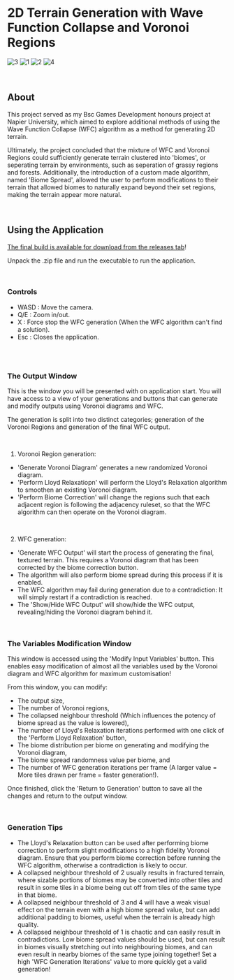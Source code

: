 # 2D Terrain Generation with Wave Function Collapse and Voronoi Regions

![3](https://github.com/The-Liam-Blair/Honours/assets/60526247/c1199bd4-2070-4cb5-adc5-7f57763c30d4)
![1](https://github.com/The-Liam-Blair/Honours/assets/60526247/428f0466-478b-4819-b9cb-f0ca0859d4e8)
![2](https://github.com/The-Liam-Blair/Honours/assets/60526247/43769100-fba3-4202-8768-f6d4f266ff41)
![4](https://github.com/The-Liam-Blair/Honours/assets/60526247/54c188b0-2233-4836-b3f2-228b2488f45c)

<br>

## About
This project served as my Bsc Games Development honours project at Napier University, which aimed to explore additional methods of using the Wave Function Collapse (WFC) algorithm as a method for generating 2D terrain.

Ultimately, the project concluded that the mixture of WFC and Voronoi Regions could sufficiently generate terrain clustered into 'biomes', or seperating terrain by environments, such as seperation of grassy regions and forests. Additionally, the introduction of a custom made algorithm, named 'Biome Spread', allowed the user to perform modifications to their terrain that allowed biomes to naturally expand beyond their set regions, making the terrain appear more natural.

<br>

## Using the Application
[The final build is available for download from the releases tab](https://github.com/The-Liam-Blair/Honours/releases/tag/v1.0.0)!

Unpack the .zip file and run the executable to run the application.

<br>

### Controls
- WASD : Move the camera.
- Q/E  : Zoom in/out.
- X    : Force stop the WFC generation (When the WFC algorithm can't find a solution).
- Esc  : Closes the application.

<br>
<br>

### The Output Window
This is the window you will be presented with on application start. You will have access to a view of your generations and buttons that can generate and modify outputs using Voronoi diagrams and WFC.

The generation is split into two distinct categories; generation of the Voronoi Regions and generation of the final WFC output.

<br>

1. Voronoi Region generation:
- 'Generate Voronoi Diagram' generates a new randomized Voronoi diagram.
- 'Perform Lloyd Relaxatiopn' will perform the Lloyd's Relaxation algorithm to smoothen an existing Voronoi diagram.
- 'Perform Biome Correction' will change the regions such that each adjacent region is following the adjacency ruleset, so that the WFC algorithm can then operate on the Voronoi diagram.

<br>

2. WFC generation:
- 'Generate WFC Output' will start the process of generating the final, textured terrain. This requires a Voronoi diagram that has been corrected by the biome correction button.
- The algorithm will also perform biome spread during this process if it is enabled.
- The WFC algorithm may fail during generation due to a contradiction: It will simply restart if a contradiction is reached.
- The 'Show/Hide WFC Output' will show/hide the WFC output, revealing/hiding the Voronoi diagram behind it.

<br>

### The Variables Modification Window
This window is accessed using the 'Modify Input Variables' button. This enables easy modification of almost all the variables used by the Voronoi diagram and WFC algorithm for maximum customisation!

From this window, you can modify:

- The output size,
- The number of Voronoi regions,
- The collapsed neighbour threshold (Which influences the potency of biome spread as the value is lowered),
- The number of Lloyd's Relaxation iterations performed with one click of the 'Perform Lloyd Relaxation' button,
- The biome distribution per biome on generating and modifying the Voronoi diagram,
- The biome spread randomness value per biome, and
- The number of WFC generation iterations per frame (A larger value = More tiles drawn per frame = faster generation!).

Once finished, click the 'Return to Generation' button to save all the changes and return to the output window.

<br>

### Generation Tips
- The Lloyd's Relaxation button can be used after performing biome correction to perform slight modifications to a high fidelity Voronoi diagram. Ensure that you perform biome correction before running the WFC algorithm, otherwise a contradiction is likely to occur.
- A collapsed neighbour threshold of 2 usually results in fractured terrain, where sizable portions of biomes may be converted into other tiles and result in some tiles in a biome being cut off from tiles of the same type in that biome.
- A collapsed neighbour threshold of 3 and 4 will have a weak visual effect on the terrain even with a high biome spread value, but can add additional padding to biomes, useful when the terrain is already high quality.
- A collapsed neighbour threshold of 1 is chaotic and can easily result in contradictions. Low biome spread values should be used, but can result in biomes visually stretching out into neighbouring biomes, and can even result in nearby biomes of the same type joining together! Set a high 'WFC Generation Iterations' value to more quickly get a valid generation!
